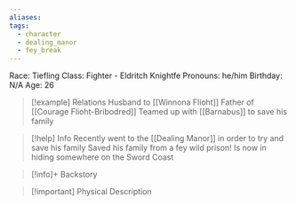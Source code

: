 ```yaml
---
aliases: 
tags:
  - character
  - dealing_manor
  - fey_break
---
```

Race: Tiefling
Class: Fighter - Eldritch Knightfe
Pronouns: he/him
Birthday: N/A
Age: 26

>[!example] Relations
> Husband to [[Winnona Flioht]]
> Father of [[Courage Flioht-Bribodred]]
> Teamed up with [[Barnabus]] to save his family

>[!help] Info
> Recently went to the [[Dealing Manor]] in order to try and save his family
> Saved his family from a fey wild prison!
> Is now in hiding somewhere on the Sword Coast
>

>[!info]+ Backstory
>

>[!important] Physical Description
